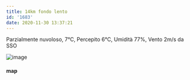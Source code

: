 ```yaml
---
title: 14km fondo lento
id: '1683'
date: 2020-11-30 13:37:21
---
```


Parzialmente nuvoloso, 7°C, Percepito 6°C, Umidità 77%, Vento 2m/s da SSO

![image](/images/2021/08/20201130-activity-map.png)

#### map
